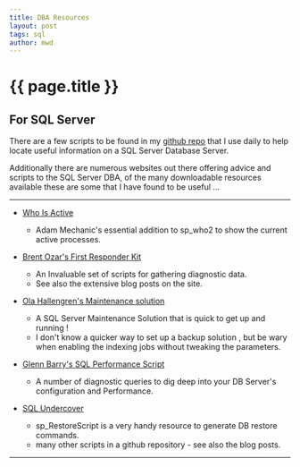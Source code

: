 ```yaml
---
title: DBA Resources
layout: post
tags: sql
author: mwd
---
```


# {{ page.title }}
## For SQL Server

There are a few scripts to be found in my [github repo](https://github.com/markwdavies/SQLServerUtilities) that I use daily to help locate useful information on a SQL Server Database Server.

Additionally there are numerous websites out there offering advice and scripts to the SQL Server DBA, of the many downloadable resources available these are some that I have found to be useful ...

***

* [Who Is Active](https://github.com/amachanic/sp_whoisactive)
     * Adam Mechanic's essential addition to sp_who2 to show the current active processes.

* [Brent Ozar's First Responder Kit](https://www.brentozar.com/first-aid/) 
    * An Invaluable set of scripts for gathering diagnostic data. 
    * See also the extensive blog posts on the site.

* [Ola Hallengren's Maintenance solution](https://ola.hallengren.com) 
    * A SQL Server Maintenance Solution that is quick to get up and running ! 
    * I don't know a quicker way to set up a backup solution , but be wary when enabling the indexing jobs without tweaking the parameters.

* [Glenn Barry's SQL Performance Script](https://glennsqlperformance.com/resources/)
    * A number of diagnostic queries to dig deep into your DB Server's configuration and Performance.

* [SQL Undercover](https://sqlundercover.com/free-tools/) 
    * sp_RestoreScript is a very handy resource to generate DB restore commands.
    * many other scripts in a github repository - see also the blog posts.

***